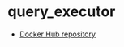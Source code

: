 # query_executor

- [Docker Hub repository](https://hub.docker.com/r/pcraster/emis_query_executor/)

